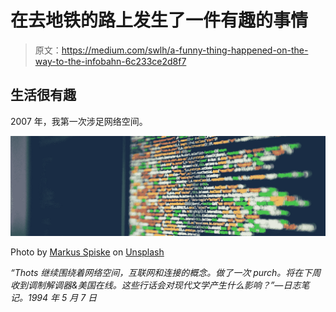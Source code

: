 # 在去地铁的路上发生了一件有趣的事情

> 原文：<https://medium.com/swlh/a-funny-thing-happened-on-the-way-to-the-infobahn-6c233ce2d8f7>

## 生活很有趣

2007 年，我第一次涉足网络空间。

![](img/12894ec334ce5d0ebf53e4c36298380d.png)

Photo by [Markus Spiske](https://unsplash.com/@markusspiske?utm_source=unsplash&utm_medium=referral&utm_content=creditCopyText) on [Unsplash](https://unsplash.com/search/photos/tech?utm_source=unsplash&utm_medium=referral&utm_content=creditCopyText)

*“Thots 继续围绕着网络空间，互联网和连接的概念。做了一次 purch。将在下周收到调制解调器&美国在线。这些行话会对现代文学产生什么影响？”—日志笔记。1994 年 5 月 7 日*